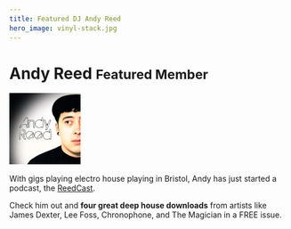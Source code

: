```yaml
---
title: Featured DJ Andy Reed
hero_image: vinyl-stack.jpg
---
```

# Andy Reed <small>Featured Member</small>

![Andy Reed](/issues/002/AndyReed.jpg)

With gigs playing electro house playing in Bristol, Andy has just
started a podcast, the [ReedCast](https://soundcloud.com/andy-reed-6).

Check him out and __four great deep house downloads__ from artists like James Dexter, Lee Foss, Chronophone, and The Magician in a FREE issue.
